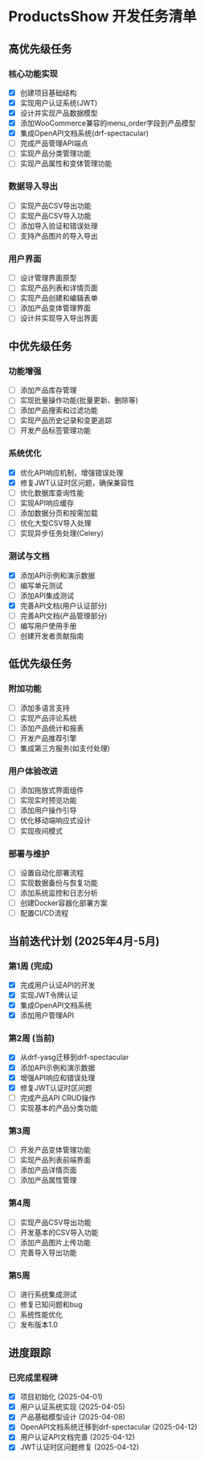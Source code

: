 # ProductsShow 开发任务清单

## 高优先级任务

### 核心功能实现
- [x] 创建项目基础结构
- [x] 实现用户认证系统(JWT)
- [x] 设计并实现产品数据模型
- [x] 添加WooCommerce兼容的menu_order字段到产品模型
- [x] 集成OpenAPI文档系统(drf-spectacular)
- [ ] 完成产品管理API端点
- [ ] 实现产品分类管理功能
- [ ] 实现产品属性和变体管理功能

### 数据导入导出
- [ ] 实现产品CSV导出功能
- [ ] 实现产品CSV导入功能
- [ ] 添加导入验证和错误处理
- [ ] 支持产品图片的导入导出

### 用户界面
- [ ] 设计管理界面原型
- [ ] 实现产品列表和详情页面
- [ ] 实现产品创建和编辑表单
- [ ] 添加产品变体管理界面
- [ ] 设计并实现导入导出界面

## 中优先级任务

### 功能增强
- [ ] 添加产品库存管理
- [ ] 实现批量操作功能(批量更新、删除等)
- [ ] 添加产品搜索和过滤功能
- [ ] 实现产品历史记录和变更追踪
- [ ] 开发产品标签管理功能

### 系统优化
- [x] 优化API响应机制，增强错误处理
- [x] 修复JWT认证时区问题，确保兼容性
- [ ] 优化数据库查询性能
- [ ] 实现API响应缓存
- [ ] 添加数据分页和按需加载
- [ ] 优化大型CSV导入处理
- [ ] 实现异步任务处理(Celery)

### 测试与文档
- [x] 添加API示例和演示数据
- [ ] 编写单元测试
- [ ] 添加API集成测试
- [x] 完善API文档(用户认证部分)
- [ ] 完善API文档(产品管理部分)
- [ ] 编写用户使用手册
- [ ] 创建开发者贡献指南

## 低优先级任务

### 附加功能
- [ ] 添加多语言支持
- [ ] 实现产品评论系统
- [ ] 添加产品统计和报表
- [ ] 开发产品推荐引擎
- [ ] 集成第三方服务(如支付处理)

### 用户体验改进
- [ ] 添加拖放式界面组件
- [ ] 实现实时预览功能
- [ ] 添加用户操作引导
- [ ] 优化移动端响应式设计
- [ ] 实现夜间模式

### 部署与维护
- [ ] 设置自动化部署流程
- [ ] 实现数据备份与恢复功能
- [ ] 添加系统监控和日志分析
- [ ] 创建Docker容器化部署方案
- [ ] 配置CI/CD流程

## 当前迭代计划 (2025年4月-5月)

### 第1周 (完成)
- [x] 完成用户认证API的开发
- [x] 实现JWT令牌认证
- [x] 集成OpenAPI文档系统
- [x] 添加用户管理API

### 第2周 (当前)
- [x] 从drf-yasg迁移到drf-spectacular
- [x] 添加API示例和演示数据
- [x] 增强API响应和错误处理
- [x] 修复JWT认证时区问题
- [ ] 完成产品API CRUD操作
- [ ] 实现基本的产品分类功能

### 第3周
- [ ] 开发产品变体管理功能
- [ ] 实现产品列表前端界面
- [ ] 添加产品详情页面
- [ ] 添加产品属性管理

### 第4周
- [ ] 实现产品CSV导出功能
- [ ] 开发基本的CSV导入功能
- [ ] 添加产品图片上传功能
- [ ] 完善导入导出功能

### 第5周
- [ ] 进行系统集成测试
- [ ] 修复已知问题和bug
- [ ] 系统性能优化
- [ ] 发布版本1.0

## 进度跟踪

### 已完成里程碑
- [x] 项目初始化 (2025-04-01)
- [x] 用户认证系统实现 (2025-04-05)
- [x] 产品基础模型设计 (2025-04-08)
- [x] OpenAPI文档系统迁移到drf-spectacular (2025-04-12)
- [x] 用户认证API文档完善 (2025-04-12)
- [x] JWT认证时区问题修复 (2025-04-12)
